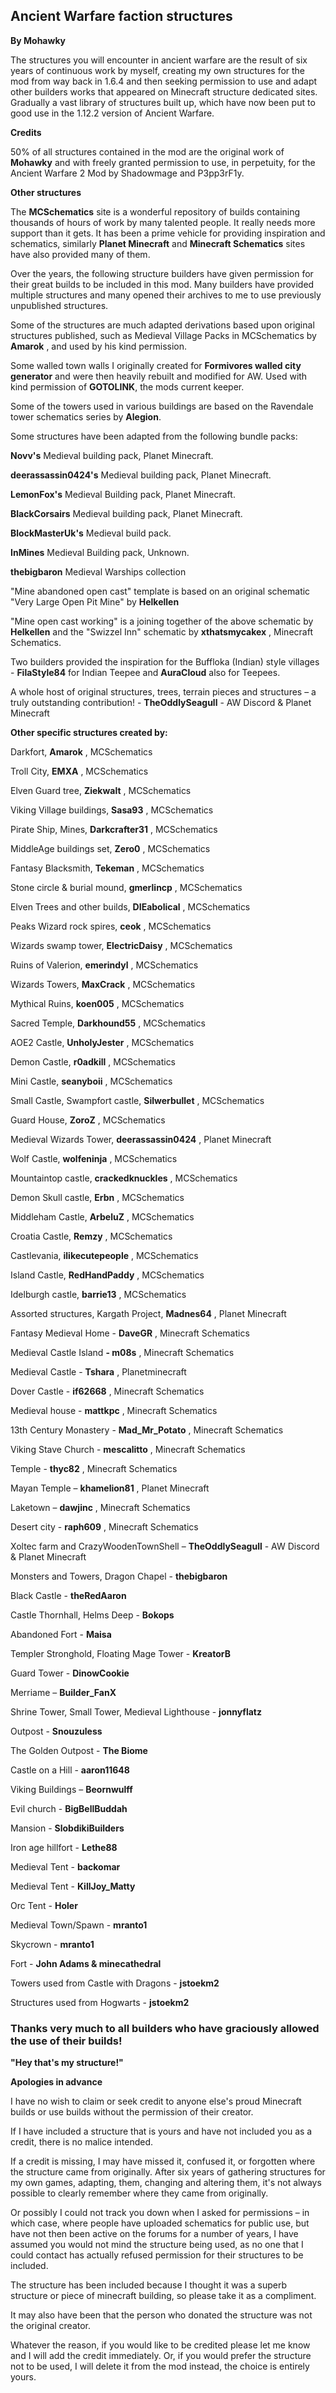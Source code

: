## Ancient Warfare faction structures

**By Mohawky**

The structures you will encounter in ancient warfare are the result of six years of continuous work by myself, creating my own structures for the mod from way back in 1.6.4 and then seeking permission to use and adapt other builders works that appeared on Minecraft structure dedicated sites. Gradually a vast library of structures built up, which have now been put to good use in the 1.12.2 version of Ancient Warfare.

**Credits**

50% of all structures contained in the mod are the original work of **Mohawky** and with freely granted permission to use, in perpetuity, for the Ancient Warfare 2 Mod by Shadowmage and P3pp3rF1y.

**Other structures**

The **MCSchematics** site is a wonderful repository of builds containing thousands of hours of work by many talented people. It really needs more support than it gets. It has been a prime vehicle for providing inspiration and schematics, similarly **Planet Minecraft** and **Minecraft Schematics** sites have also provided many of them.

Over the years, the following structure builders have given permission for their great builds to be included in this mod. Many builders have provided multiple structures and many opened their archives to me to use previously unpublished structures.

Some of the structures are much adapted derivations based upon original structures published, such as Medieval Village Packs in MCSchematics by **Amarok** , and used by his kind permission.

Some walled town walls I originally created for **Formivores walled city generator** and were then heavily rebuilt and modified for AW. Used with kind permission of **GOTOLINK**, the mods current keeper.

Some of the towers used in various buildings are based on the Ravendale tower schematics series by **Alegion**.

Some structures have been adapted from the following bundle packs:

**Novv&#39;s** Medieval building pack, Planet Minecraft.

**deerassassin0424&#39;s** Medieval building pack, Planet Minecraft.

**LemonFox&#39;s** Medieval Building pack, Planet Minecraft.

**BlackCorsairs** Medieval building pack, Planet Minecraft.

**BlockMasterUk&#39;s** Medieval build pack.

**InMines** Medieval Building pack, Unknown.

**thebigbaron** Medieval Warships collection

&quot;Mine abandoned open cast&quot; template is based on an original schematic &quot;Very Large Open Pit Mine&quot; by **Helkellen**

&quot;Mine open cast working&quot; is a joining together of the above schematic by **Helkellen** and the &quot;Swizzel Inn&quot; schematic by **xthatsmycakex** , Minecraft Schematics.

Two builders provided the inspiration for the Buffloka (Indian) style villages - **FilaStyle84** for Indian Teepee and **AuraCloud** also for Teepees.

A whole host of original structures, trees, terrain pieces and structures – a truly outstanding contribution! - **TheOddlySeagull** - AW Discord &amp; Planet Minecraft

**Other specific structures created by:**

Darkfort, **Amarok** , MCSchematics

Troll City, **EMXA** , MCSchematics

Elven Guard tree, **Ziekwalt** , MCSchematics

Viking Village buildings, **Sasa93** , MCSchematics

Pirate Ship, Mines, **Darkcrafter31** , MCSchematics

MiddleAge buildings set, **Zero0** , MCSchematics

Fantasy Blacksmith, **Tekeman** , MCSchematics

Stone circle &amp; burial mound, **gmerlincp** , MCSchematics

Elven Trees and other builds, **DIEabolical** , MCSchematics

Peaks Wizard rock spires, **ceok** , MCSchematics

Wizards swamp tower, **ElectricDaisy** , MCSchematics

Ruins of Valerion, **emerindyl** , MCSchematics

Wizards Towers, **MaxCrack** , MCSchematics

Mythical Ruins, **koen005** , MCSchematics

Sacred Temple, **Darkhound55** , MCSchematics

AOE2 Castle, **UnholyJester** , MCSchematics

Demon Castle, **r0adkill** , MCSchematics

Mini Castle,   **seanyboii** , MCSchematics

Small Castle, Swampfort castle, **Silwerbullet** , MCSchematics

Guard House, **ZoroZ** , MCSchematics

Medieval Wizards Tower, **deerassassin0424** , Planet Minecraft

Wolf Castle, **wolfeninja** , MCSchematics

Mountaintop castle, **crackedknuckles** , MCSchematics

Demon Skull castle, **Erbn** , MCSchematics

Middleham Castle, **ArbeluZ** , MCSchematics

Croatia Castle, **Remzy** , MCSchematics

Castlevania, **ilikecutepeople** , MCSchematics

Island Castle, **RedHandPaddy** , MCSchematics

Idelburgh castle, **barrie13** , MCSchematics

Assorted structures, Kargath Project, **Madnes64** , Planet Minecraft

Fantasy Medieval Home - **DaveGR** , Minecraft Schematics

Medieval Castle Island **- m08s** , Minecraft Schematics

Medieval Castle - **Tshara** , Planetminecraft

Dover Castle - **if62668** , Minecraft Schematics

Medieval house - **mattkpc** , Minecraft Schematics

13th Century Monastery - **Mad\_Mr\_Potato** , Minecraft Schematics

Viking Stave Church - **mescalitto** , Minecraft Schematics

Temple - **thyc82** , Minecraft Schematics

Mayan Temple – **khamelion81** , Planet Minecraft

Laketown – **dawjinc** , Minecraft Schematics

Desert city - **raph609** , Minecraft Schematics

Xoltec farm and CrazyWoodenTownShell – **TheOddlySeagull** - AW Discord &amp; Planet Minecraft

Monsters and Towers, Dragon Chapel - **thebigbaron**

Black Castle - **theRedAaron**

Castle Thornhall, Helms Deep - **Bokops**

Abandoned Fort - **Maisa**

Templer Stronghold, Floating Mage Tower - **KreatorB**

Guard Tower - **DinowCookie**

Merriame – **Builder\_FanX**

Shrine Tower, Small Tower, Medieval Lighthouse - **jonnyflatz**

Outpost - **Snouzuless**

The Golden Outpost - **The Biome**

Castle on a Hill - **aaron11648**

Viking Buildings – **Beornwulff**

Evil church - **BigBellBuddah**

Mansion - **SlobdikiBuilders**

Iron age hillfort - **Lethe88**

Medieval Tent - **backomar**

Medieval Tent - **KillJoy\_Matty**

Orc Tent - **Holer**

Medieval Town/Spawn - **mranto1**

Skycrown - **mranto1**

Fort - **John Adams &amp; minecathedral**

Towers used from Castle with Dragons - **jstoekm2**

Structures used from Hogwarts -   **jstoekm2**

### Thanks very much to all builders who have graciously allowed the use of their builds!

**&quot;Hey that&#39;s my structure!&quot;**

**Apologies in advance**

I have no wish to claim or seek credit to anyone else&#39;s proud Minecraft builds or use builds without the permission of their creator.

If I have included a structure that is yours and have not included you as a credit, there is no malice intended.

If a credit is missing, I may have missed it, confused it, or forgotten where the structure came from originally. After six years of gathering structures for my own games, adapting, them, changing and altering them, it&#39;s not always possible to clearly remember where they came from originally.

Or possibly I could not track you down when I asked for permissions – in which case, where people have uploaded schematics for public use, but have not then been active on the forums for a number of years, I have assumed you would not mind the structure being used, as no one that I could contact has actually refused permission for their structures to be included.

The structure has been included because I thought it was a superb structure or piece of minecraft building, so please take it as a compliment.

It may also have been that the person who donated the structure was not the original creator.

Whatever the reason, if you would like to be credited please let me know and I will add the credit immediately. Or, if you would prefer the structure not to be used, I will delete it from the mod instead, the choice is entirely yours.
